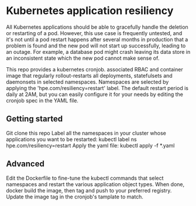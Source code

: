 # Kubernetes application resiliency
All Kubernetes applications should be able to gracefully handle the deletion or restarting of a pod. However, this use case is frequently untested, and it's not until a pod restart happens after several months in production that a problem is found and the new pod will not start up successfully, leading to an outage. For example, a database pod might crash leaving its data store in an inconsistent state which the new pod cannot make sense of.

This repo provides a kubernetes cronjob. associated RBAC and container image that regularly rollout-restarts all deployments, statefulsets and daemonsets in selected namespaces. Namespaces are selected by applying the 'hpe.com/resiliency=restart' label. The default restart period is daily at 2AM, but you can easily configure it for your needs by editing the cronjob spec in the YAML file.

## Getting started
Git clone this repo
Label all the namespaces in your cluster whose applications you want to be restarted: kubectl label ns <namespace name> hpe.com/resiliency=restart
Apply the yaml file: kubectl apply -f *.yaml

## Advanced
Edit the Dockerfile to fine-tune the kubectl commands that select namespaces and restart the various application object types.
When done, docker build the image, then tag and push to your preferred registry. Update the image tag in the cronjob's tamplate to match.
